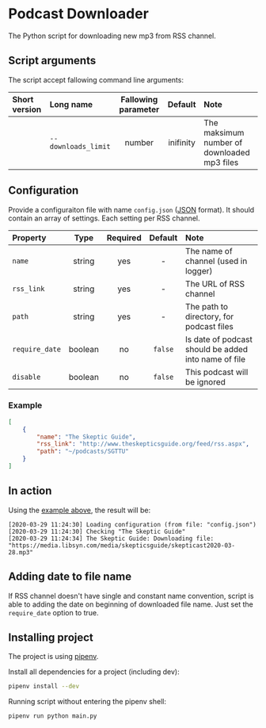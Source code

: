 # Podcast Downloader

The Python script for downloading new mp3 from RSS channel.

## Script arguments

The script accept fallowing command line arguments:

| Short version | Long name           | Fallowing parameter | Default   | Note |
|:--------------|:--------------------|:-------------------:|:---------:|:-----|
|               | `--downloads_limit` | number              | inifinity | The maksimum number of downloaded mp3 files |

## Configuration

Provide a configuraiton file with name `config.json` ([JSON](https://en.wikipedia.org/wiki/JSON) format). It should contain an array of settings. Each setting per RSS channel.

| Property       | Type    | Required | Default | Note |
|:---------------|:-------:|:--------:|:-------:|:-----|
| `name`         | string  | yes      | -       | The name of channel (used in logger) |
| `rss_link`     | string  | yes      | -       | The URL of RSS channel |
| `path`         | string  | yes      | -       | The path to directory, for podcast files |
| `require_date` | boolean | no       | `false` | Is date of podcast should be added into name of file |
| `disable`      | boolean | no       | `false` | This podcast will be ignored |

### Example

```json
[
    {
        "name": "The Skeptic Guide",
        "rss_link": "http://www.theskepticsguide.org/feed/rss.aspx",
        "path": "~/podcasts/SGTTU"
    }
]
```

## In action

Using the [example above](#example), the result will be:

```log
[2020-03-29 11:24:30] Loading configuration (from file: "config.json")
[2020-03-29 11:24:30] Checking "The Skeptic Guide"
[2020-03-29 11:24:34] The Skeptic Guide: Downloading file: "https://media.libsyn.com/media/skepticsguide/skepticast2020-03-28.mp3"
```

## Adding date to file name

If RSS channel doesn't have single and constant name convention, script is able to adding the date on beginning of downloaded file name. Just set the `require_date` option to true.

## Installing project

The project is using [pipenv](https://github.com/pypa/pipenv).

Install all dependencies for a project (including dev):

```bash
pipenv install --dev
```

Running script without entering the pipenv shell:

```bash
pipenv run python main.py
```
